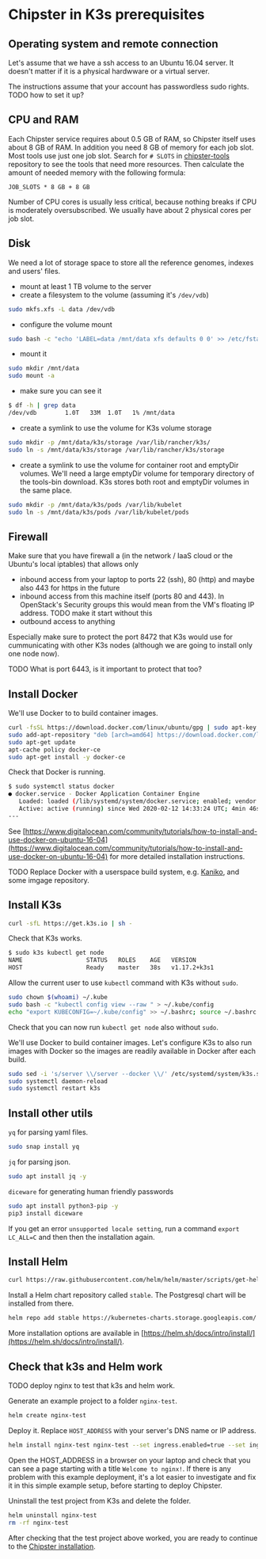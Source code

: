# Chipster in K3s prerequisites
## Operating system and remote connection

Let's assume that we have a ssh access to an Ubuntu 16.04 server. It doesn't matter if it is a physical hardwware or a virtual server.

The instructions assume that your account has passwordless sudo rights. TODO how to set it up?

## CPU and RAM

Each Chipster service requires about 0.5 GB of RAM, so Chipster itself uses about 8 GB of RAM. In addition you need 8 GB of memory for each job slot. Most tools use just one job slot. Search for `# SLOTS` in [chipster-tools](https://github.com/chipster/chipster-tools/search?q=%23+SLOTS&unscoped_q=%23+SLOTS) repository to see the tools that need more resources. Then calculate the amount of needed memory with the following formula:

```
JOB_SLOTS * 8 GB + 8 GB
```

Number of CPU cores is usually less critical, because nothing breaks if CPU is moderately oversubscribed. We usually have about 2 physical cores per job slot.

## Disk

We need a lot of storage space to store all the reference genomes, indexes and users' files.

 * mount at least 1 TB volume to the server
 * create a filesystem to the volume (assuming it's `/dev/vdb`)

 ```bash
 sudo mkfs.xfs -L data /dev/vdb
 ```

 * configure the volume mount

 ```bash
sudo bash -c "echo 'LABEL=data /mnt/data xfs defaults 0 0' >> /etc/fstab"
 ```

 * mount it

 ```bash
sudo mkdir /mnt/data
sudo mount -a
 ```

 * make sure you can see it

 ```bash
 $ df -h | grep data
/dev/vdb        1.0T   33M  1.0T   1% /mnt/data
 ```

 * create a symlink to use the volume for K3s volume storage

 ```bash
 sudo mkdir -p /mnt/data/k3s/storage /var/lib/rancher/k3s/
 sudo ln -s /mnt/data/k3s/storage /var/lib/rancher/k3s/storage
 ```

 * create a symlink to use the volume for container root and emptyDir volumes. We'll need a large emptyDir volume for temporary directory of the tools-bin download. K3s stores both root and emptyDir volumes in the same place.

 ```bash
sudo mkdir -p /mnt/data/k3s/pods /var/lib/kubelet
sudo ln -s /mnt/data/k3s/pods /var/lib/kubelet/pods
 ```

## Firewall

Make sure that you have firewall a (in the network / IaaS cloud or the Ubuntu's local iptables) that allows only 
* inbound access from your laptop to ports 22 (ssh), 80 (http) and maybe also 443 for https in the future
* inbound access from this machine itself (ports 80 and 443). In OpenStack's Security groups this would mean from the VM's floating IP address. TODO make it start without this
* outbound access to anything

Especially make sure to protect the port 8472 that K3s would use for cummunicating with other K3s nodes (although we are going to install only one node now). 

TODO What is port 6443, is it important to protect that too?

## Install Docker

We'll use Docker to to build container images.

```bash
curl -fsSL https://download.docker.com/linux/ubuntu/gpg | sudo apt-key add -
sudo add-apt-repository "deb [arch=amd64] https://download.docker.com/linux/ubuntu $(lsb_release -cs) stable"
sudo apt-get update
apt-cache policy docker-ce
sudo apt-get install -y docker-ce
```

Check that Docker is running.

```bash
$ sudo systemctl status docker
● docker.service - Docker Application Container Engine
   Loaded: loaded (/lib/systemd/system/docker.service; enabled; vendor preset: enabled)
   Active: active (running) since Wed 2020-02-12 14:33:24 UTC; 4min 46s ago
---
```

See [https://www.digitalocean.com/community/tutorials/how-to-install-and-use-docker-on-ubuntu-16-04](https://www.digitalocean.com/community/tutorials/how-to-install-and-use-docker-on-ubuntu-16-04) for more detailed installation instructions.

TODO Replace Docker with a userspace build system, e.g. [Kaniko](https://github.com/GoogleContainerTools/kaniko), and some imgage repository.

## Install K3s

```bash
curl -sfL https://get.k3s.io | sh -
```

Check that K3s works.

```bash
$ sudo k3s kubectl get node
NAME                  STATUS   ROLES    AGE   VERSION
HOST                  Ready    master   38s   v1.17.2+k3s1
```

Allow the current user to use `kubectl` command with K3s without `sudo`.

```bash
sudo chown $(whoami) ~/.kube
sudo bash -c "kubectl config view --raw " > ~/.kube/config
echo "export KUBECONFIG=~/.kube/config" >> ~/.bashrc; source ~/.bashrc
```

Check that you can now run `kubectl get node` also without `sudo`.

We'll use Docker to build container images. Let's configure K3s to also run images with Docker so the images are readily available in Docker after each build.

```bash
sudo sed -i 's/server \\/server --docker \\/' /etc/systemd/system/k3s.service
sudo systemctl daemon-reload
sudo systemctl restart k3s
```

## Install other utils

`yq` for parsing yaml files.

```bash
sudo snap install yq
```

`jq` for parsing json.

```bash
sudo apt install jq -y
```

`diceware` for generating human friendly passwords

```bash
sudo apt install python3-pip -y
pip3 install diceware
```

If you get an error `unsupported locale setting`, run a command `export LC_ALL=C` and then then the installation again.

## Install Helm

```bash
curl https://raw.githubusercontent.com/helm/helm/master/scripts/get-helm-3 | bash
```

Install a Helm chart repository called `stable`. The Postgresql chart will be installed from there.

```bash
helm repo add stable https://kubernetes-charts.storage.googleapis.com/
```

More installation options are available in [https://helm.sh/docs/intro/install/](https://helm.sh/docs/intro/install/).

## Check that k3s and Helm work

TODO deploy nginx to test that k3s and helm work.

Generate an example project to a folder `nginx-test`.

```bash
helm create nginx-test
```

Deploy it. Replace `HOST_ADDRESS` with your server's DNS name or IP address.

```bash
helm install nginx-test nginx-test --set ingress.enabled=true --set ingress.hosts[0].paths[0]="/" --set ingress.hosts[0].host="HOST_ADDRESS"
```

Open the HOST_ADDRESS in a browser on your laptop and check that you can see a page starting with a title `Welcome to nginx!`. If there is any problem with this example deployment, it's a lot easier to investigate and fix it in this simple example setup, before  starting to deploy Chipster.

Uninstall the test project from K3s and delete the folder.

```bash
helm uninstall nginx-test
rm -rf nginx-test
```

After checking that the test project above worked, you are ready to continue to the [Chipster installation](README.md#installation). 